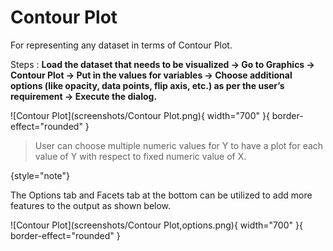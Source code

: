 # Contour Plot

For representing any dataset in terms of Contour Plot.

Steps
: __Load the dataset that needs to be visualized -> Go to Graphics -> Contour Plot -> Put in the values for variables -> Choose additional options (like opacity, data points, flip axis, etc.) as per the user’s requirement -> Execute the dialog.__

![Contour Plot](screenshots/Contour Plot.png){ width="700" }{ border-effect="rounded" }

>User can choose multiple numeric values for Y to have a plot for each value of Y with respect to fixed numeric value of X.
>
{style="note"}

The Options tab and Facets tab at the bottom can be utilized to add more features to the output as shown below.

![Contour Plot](screenshots/Contour Plot,options.png){ width="700" }{ border-effect="rounded" }
